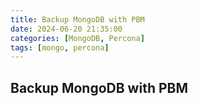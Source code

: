 ```yaml
---
title: Backup MongoDB with PBM
date: 2024-06-20 21:35:00
categories: [MongoDB, Percona]
tags: [mongo, percona]
---
```


## Backup MongoDB with PBM